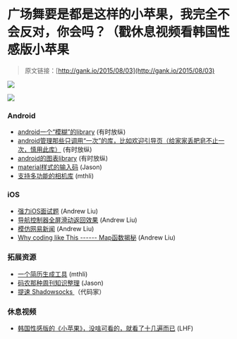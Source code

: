 # 广场舞要是都是这样的小苹果，我完全不会反对，你会吗？（戳休息视频看韩国性感版小苹果

> 原文链接：[http://gank.io/2015/08/03](http://gank.io/2015/08/03)

![](http://ww3.sinaimg.cn/large/7a8aed7bgw1eup75gxp8qj20hr0qoae8.jpg)

![](http://ww2.sinaimg.cn/large/610dc034gw1eupa75az6ej207n0ccmxx.jpg)

### Android

* [android一个&ldquo;模糊&rdquo;的library](https://github.com/wasabeef/Blurry) (有时放纵)
* [android管理那些只调用&ldquo;一次&rdquo;的库，比如欢迎引导页（给家家丢肥皂不止一次，慎用此库）](https://github.com/jonfinerty/Once) (有时放纵)
* [android的图表library](https://github.com/diogobernardino/WilliamChart) (有时放纵)
* [material样式的输入码](https://github.com/glomadrian/material) (Jason)
* [支持多功能的相机库](https://github.com/JeroenMols/LandscapeVideoCamera) (mthli)

### iOS

* [强力iOS面试题](http://www.jianshu.com/p/2e7ae4457083?utm_campaign=hugo&amp) (Andrew Liu)
* [导航控制器全屏滑动返回效果](http://www.jianshu.com/p/bc85a3d37519) (Andrew Liu)
* [模仿网易新闻](https://github.com/IOStao/ZTPageController) (Andrew Liu)
* [Why coding like This ------ Map函数揭秘](http://optionalswift.cn/2015/08/02/why) (Andrew Liu)

### 拓展资源

* [一个简历生成工具](https://github.com/joyeecheung/resume) (mthli)
* [码农那种周刊知识整理](https://github.com/nemoTyrant/manong) (Jason)
* [提速 Shadowsocks ](http://www.jianshu.com/p/475182d8c503) （代码家）

### 休息视频

* [韩国性感版的《小苹果》，没啥可看的，就看了十几遍而已](http://video.weibo.com/show?fid=1034) (LHF)

